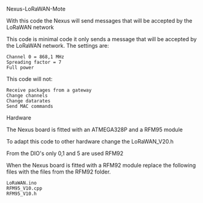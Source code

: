 Nexus-LoRaWAN-Mote

With this code the Nexus will send messages that will be accepted by the LoRaWAN network

This code is minimal code it only sends a message that will be accepted by the LoRaWAN network. The settings are:

    Channel 0 = 868,1 MHz
    Spreading factor = 7
    Full power

This code will not:

    Receive packages from a gateway
    Change channels
    Change datarates
    Send MAC commands

Hardware

The Nexus board is fitted with an ATMEGA328P and a RFM95 module

To adapt this code to other hardware change the LoRaWAN_V20.h

From the DIO's only 0,1 and 5 are used
RFM92

When the Nexus board is fitted with a RFM92 module replace the following files with the files from the RFM92 folder.

    LoRaWAN.ino
    RFM95_V10.cpp
    RFM95_V10.h
